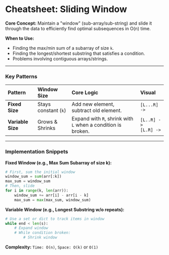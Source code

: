 
# Cheatsheet: Sliding Window

**Core Concept:** Maintain a "window" (sub-array/sub-string) and slide it through the data to efficiently find optimal subsequences in O(n) time.

**When to Use:**
- Finding the max/min sum of a subarray of size `k`.
- Finding the longest/shortest substring that satisfies a condition.
- Problems involving contiguous arrays/strings.

---

### Key Patterns

| Pattern | Window Size | Core Logic | Visual |
|:---|:---|:---|:---|
| **Fixed Size** | Stays constant (`k`) | Add new element, subtract old element. | `[L...R] ->` |
| **Variable Size** | Grows & Shrinks | Expand with `R`, shrink with `L` when a condition is broken. | `[L..R] ->`<br>`[L.R] ->` |

---

### Implementation Snippets

**Fixed Window (e.g., Max Sum Subarray of size k):**
```python
# First, sum the initial window
window_sum = sum(arr[:k])
max_sum = window_sum
# Then, slide
for i in range(k, len(arr)):
    window_sum += arr[i] - arr[i - k]
    max_sum = max(max_sum, window_sum)
```

**Variable Window (e.g., Longest Substring w/o repeats):**
```python
# Use a set or dict to track items in window
while end < len(s):
    # Expand window
    # While condition broken:
        # Shrink window
```

**Complexity:** `Time: O(n)`, `Space: O(k)` or `O(1)`
